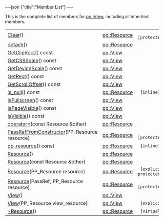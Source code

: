 ---json {"title":"Member List"} ---

This is the complete list of members for <a href="/docs/native-client/pepper_dev/cpp/classpp_1_1_view/" class="el">pp::View</a>, including all inherited members.

<table><tbody><tr class="odd"><td><a href="/docs/native-client/pepper_dev/cpp/classpp_1_1_resource#ad4016f37d3022863ca0188acb26ac9c4" class="el">Clear</a>()</td><td><a href="/docs/native-client/pepper_dev/cpp/classpp_1_1_resource/" class="el">pp::Resource</a></td><td><code> [protected]</code></td></tr><tr class="even"><td><a href="/docs/native-client/pepper_dev/cpp/classpp_1_1_resource#a81b9246381bdddacca3ac25f6ded2bfd" class="el">detach</a>()</td><td><a href="/docs/native-client/pepper_dev/cpp/classpp_1_1_resource/" class="el">pp::Resource</a></td><td></td></tr><tr class="odd"><td><a href="/docs/native-client/pepper_dev/cpp/classpp_1_1_view#aff9a53367325d9138ab7d9cd39e40ce2" class="el">GetClipRect</a>() const</td><td><a href="/docs/native-client/pepper_dev/cpp/classpp_1_1_view/" class="el">pp::View</a></td><td></td></tr><tr class="even"><td><a href="/docs/native-client/pepper_dev/cpp/classpp_1_1_view#a42d5b4ab4ffed3f020d3fd303a14a9dd" class="el">GetCSSScale</a>() const</td><td><a href="/docs/native-client/pepper_dev/cpp/classpp_1_1_view/" class="el">pp::View</a></td><td></td></tr><tr class="odd"><td><a href="/docs/native-client/pepper_dev/cpp/classpp_1_1_view#a52759c57da28a6c06a5da23d28519287" class="el">GetDeviceScale</a>() const</td><td><a href="/docs/native-client/pepper_dev/cpp/classpp_1_1_view/" class="el">pp::View</a></td><td></td></tr><tr class="even"><td><a href="/docs/native-client/pepper_dev/cpp/classpp_1_1_view#a37996c51fa6cc2dc25783461ecde0bb9" class="el">GetRect</a>() const</td><td><a href="/docs/native-client/pepper_dev/cpp/classpp_1_1_view/" class="el">pp::View</a></td><td></td></tr><tr class="odd"><td><a href="/docs/native-client/pepper_dev/cpp/classpp_1_1_view#abdad2f4e5b9b07376d590785c91ea356" class="el">GetScrollOffset</a>() const</td><td><a href="/docs/native-client/pepper_dev/cpp/classpp_1_1_view/" class="el">pp::View</a></td><td></td></tr><tr class="even"><td><a href="/docs/native-client/pepper_dev/cpp/classpp_1_1_resource#a859068e34cdc2dc0b78754c255323aa9" class="el">is_null</a>() const</td><td><a href="/docs/native-client/pepper_dev/cpp/classpp_1_1_resource/" class="el">pp::Resource</a></td><td><code> [inline]</code></td></tr><tr class="odd"><td><a href="/docs/native-client/pepper_dev/cpp/classpp_1_1_view#a2ae3a19ade644199982a2d09c6dd5c11" class="el">IsFullscreen</a>() const</td><td><a href="/docs/native-client/pepper_dev/cpp/classpp_1_1_view/" class="el">pp::View</a></td><td></td></tr><tr class="even"><td><a href="/docs/native-client/pepper_dev/cpp/classpp_1_1_view#a30a0919ba5e4209ef52207375c5fc5f6" class="el">IsPageVisible</a>() const</td><td><a href="/docs/native-client/pepper_dev/cpp/classpp_1_1_view/" class="el">pp::View</a></td><td></td></tr><tr class="odd"><td><a href="/docs/native-client/pepper_dev/cpp/classpp_1_1_view#aff1f9900e594167a276a624e52e5ac4c" class="el">IsVisible</a>() const</td><td><a href="/docs/native-client/pepper_dev/cpp/classpp_1_1_view/" class="el">pp::View</a></td><td></td></tr><tr class="even"><td><a href="/docs/native-client/pepper_dev/cpp/classpp_1_1_resource#aaf808a98bdaa7998d82e19514aa87423" class="el">operator=</a>(const Resource &amp;other)</td><td><a href="/docs/native-client/pepper_dev/cpp/classpp_1_1_resource/" class="el">pp::Resource</a></td><td></td></tr><tr class="odd"><td><a href="/docs/native-client/pepper_dev/cpp/classpp_1_1_resource#a3eda014529127a818df8d5bb5ec2fdf0" class="el">PassRefFromConstructor</a>(PP_Resource resource)</td><td><a href="/docs/native-client/pepper_dev/cpp/classpp_1_1_resource/" class="el">pp::Resource</a></td><td><code> [protected]</code></td></tr><tr class="even"><td><a href="/docs/native-client/pepper_dev/cpp/classpp_1_1_resource#a46a6123de0b007ad3fcb6f666534ccb4" class="el">pp_resource</a>() const</td><td><a href="/docs/native-client/pepper_dev/cpp/classpp_1_1_resource/" class="el">pp::Resource</a></td><td><code> [inline]</code></td></tr><tr class="odd"><td><a href="/docs/native-client/pepper_dev/cpp/classpp_1_1_resource#a56679e93a58101c8dce5dc510811a094" class="el">Resource</a>()</td><td><a href="/docs/native-client/pepper_dev/cpp/classpp_1_1_resource/" class="el">pp::Resource</a></td><td></td></tr><tr class="even"><td><a href="/docs/native-client/pepper_dev/cpp/classpp_1_1_resource#ab0f664099ca06367180f220ea7e0b831" class="el">Resource</a>(const Resource &amp;other)</td><td><a href="/docs/native-client/pepper_dev/cpp/classpp_1_1_resource/" class="el">pp::Resource</a></td><td></td></tr><tr class="odd"><td><a href="/docs/native-client/pepper_dev/cpp/classpp_1_1_resource#a555de93fdf4793f7db1183bf71d20580" class="el">Resource</a>(PP_Resource resource)</td><td><a href="/docs/native-client/pepper_dev/cpp/classpp_1_1_resource/" class="el">pp::Resource</a></td><td><code> [explicit, protected]</code></td></tr><tr class="even"><td><a href="/docs/native-client/pepper_dev/cpp/classpp_1_1_resource#a907d3d6b7e292587c8cb9ff30d0a418d" class="el">Resource</a>(PassRef, PP_Resource resource)</td><td><a href="/docs/native-client/pepper_dev/cpp/classpp_1_1_resource/" class="el">pp::Resource</a></td><td><code> [protected]</code></td></tr><tr class="odd"><td><a href="/docs/native-client/pepper_dev/cpp/classpp_1_1_view#aebcd4ab8818a6e1dfe68e2c435823ad9" class="el">View</a>()</td><td><a href="/docs/native-client/pepper_dev/cpp/classpp_1_1_view/" class="el">pp::View</a></td><td></td></tr><tr class="even"><td><a href="/docs/native-client/pepper_dev/cpp/classpp_1_1_view#a89cc79b6731f0e67d0821fe83b3e64fb" class="el">View</a>(PP_Resource view_resource)</td><td><a href="/docs/native-client/pepper_dev/cpp/classpp_1_1_view/" class="el">pp::View</a></td><td><code> [explicit]</code></td></tr><tr class="odd"><td><a href="/docs/native-client/pepper_dev/cpp/classpp_1_1_resource#a081165265e2bd8217eaa2be2aeeb3aa3" class="el">~Resource</a>()</td><td><a href="/docs/native-client/pepper_dev/cpp/classpp_1_1_resource/" class="el">pp::Resource</a></td><td><code> [virtual]</code></td></tr></tbody></table>
